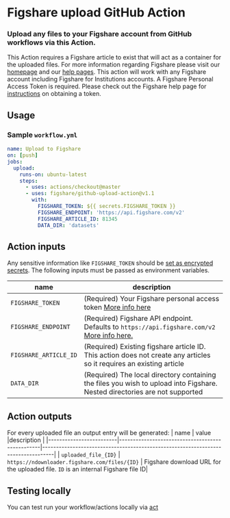 # Figshare upload GitHub Action

### Upload any files to your Figshare account from GitHub workflows via this Action.

This Action requires a Figshare article to exist that will act as a container for the uploaded files. For more information regarding Figshare please visit our [homepage](https://figshare.com) and our [help pages](https://help.figshare.com/).
This action will work with any Figshare account including Figshare for Institutions accounts.
A Figshare Personal Access Token is required. Please check out the Figshare help page for [instructions](https://help.figshare.com/article/how-to-get-a-personal-token) on obtaining a token.

## Usage

### Sample `workflow.yml`

```yaml
name: Upload to Figshare
on: [push]
jobs:
  upload:
    runs-on: ubuntu-latest
    steps:
      - uses: actions/checkout@master
      - uses: figshare/github-upload-action@v1.1
        with:
          FIGSHARE_TOKEN: ${{ secrets.FIGSHARE_TOKEN }}
          FIGSHARE_ENDPOINT: 'https://api.figshare.com/v2'
          FIGSHARE_ARTICLE_ID: 81345
          DATA_DIR: 'datasets'
```

## Action inputs

Any sensitive information like `FIGSHARE_TOKEN` should be [set as encrypted secrets](https://help.github.com/en/articles/virtual-environments-for-github-actions#creating-and-using-secrets-encrypted-variables).
The following inputs must be passed as environment variables.

| name                    | description                                                  |
| ----------------------- | ------------------------------------------------------------ |
| `FIGSHARE_TOKEN`        | (Required) Your Figshare personal access token [More info here](https://help.figshare.com/article/how-to-get-a-personal-token)|
| `FIGSHARE_ENDPOINT`     | (Required) Figshare API endpoint. Defaults to `https://api.figshare.com/v2` [More info here.](https://api.figshare.com) |
| `FIGSHARE_ARTICLE_ID`   | (Required) Existing figshare article ID. This action does not create any articles so it requires an existing article          |
| `DATA_DIR`              | (Required) The local directory containing the files you wish to upload into Figshare. Nested directories are not supported|



## Action outputs

For every uploaded file an output entry will be generated:
| name                    | value                                           |description                                                                       |
|-------------------------|-------------------------------------------------|----------------------------------------------------------------------------------|
| `uploaded_file_{ID}`    | `https://ndownloader.figshare.com/files/{ID}`   | Figshare download URL for the uploaded file. `ID` is an internal Figshare file ID|


## Testing locally

You can test run your workflow/actions locally via [act](https://github.com/nektos/act)
